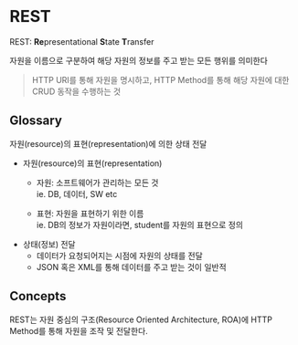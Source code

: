 <br>

# REST

REST: **Re**presentational **S**tate **T**ransfer

자원을 이름으로 구분하여 해당 자원의 정보를 주고 받는 모든 행위를 의미한다

> HTTP URI를 통해 자원을 명시하고, HTTP Method를 통해 해당 자원에 대한 CRUD 동작을 수행하는 것

## Glossary

자원(resource)의 표현(representation)에 의한 상태 전달

- 자원(resource)의 표현(representation)
    - 자원: 소프트웨어가 관리하는 모든 것<br>
    ie. DB, 데이터, SW etc

    - 표현: 자원을 표현하기 위한 이름<br>
    ie. DB의 정보가 자원이라면, student를 자원의 표현으로 정의
- 상태(정보) 전달
    - 데이터가 요청되어지는 시점에 자원의 상태를 전달
    - JSON 혹은 XML를 통해 데이터를 주고 받는 것이 일반적

## Concepts

REST는 자원 중심의 구조(Resource Oriented Architecture, ROA)에 HTTP Method를 통해 자원을 조작 및 전달한다.
